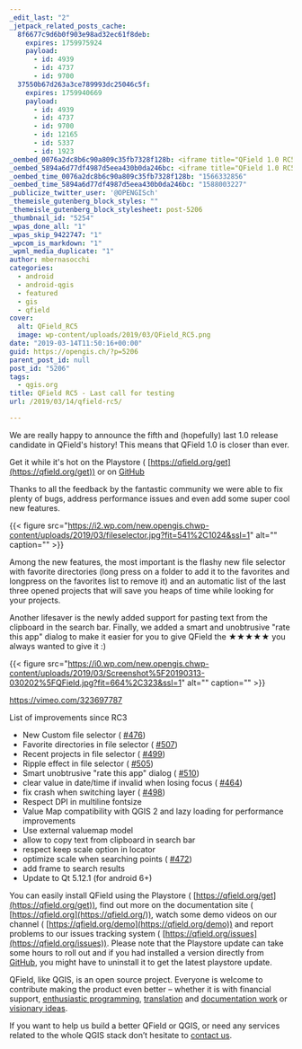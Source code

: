 ```yaml
---
_edit_last: "2"
_jetpack_related_posts_cache:
  8f6677c9d6b0f903e98ad32ec61f8deb:
    expires: 1759975924
    payload:
      - id: 4939
      - id: 4737
      - id: 9700
  37550b67d263a3ce789993dc25046c5f:
    expires: 1759940669
    payload:
      - id: 4939
      - id: 4737
      - id: 9700
      - id: 12165
      - id: 5337
      - id: 1923
_oembed_0076a2dc8b6c90a809c35fb7328f128b: <iframe title="QField 1.0 RC5 file manager and zoom to features" src="https://player.vimeo.com/video/323697787?dnt=1&app_id=122963" width="664" height="325" frameborder="0" allow="autoplay; fullscreen" allowfullscreen></iframe>
_oembed_5894a6d77df4987d5eea430b0da246bc: <iframe title="QField 1.0 RC5 file manager and zoom to features" src="https://player.vimeo.com/video/323697787?dnt=1&amp;app_id=122963" width="750" height="367" frameborder="0" allow="autoplay; fullscreen" allowfullscreen></iframe>
_oembed_time_0076a2dc8b6c90a809c35fb7328f128b: "1566332856"
_oembed_time_5894a6d77df4987d5eea430b0da246bc: "1588003227"
_publicize_twitter_user: '@OPENGISch'
_themeisle_gutenberg_block_styles: ""
_themeisle_gutenberg_block_stylesheet: post-5206
_thumbnail_id: "5254"
_wpas_done_all: "1"
_wpas_skip_9422747: "1"
_wpcom_is_markdown: "1"
_wpml_media_duplicate: "1"
author: mbernasocchi
categories:
  - android
  - android-qgis
  - featured
  - gis
  - qfield
cover:
  alt: QField_RC5
  image: wp-content/uploads/2019/03/QField_RC5.png
date: "2019-03-14T11:50:16+00:00"
guid: https://opengis.ch/?p=5206
parent_post_id: null
post_id: "5206"
tags:
  - qgis.org
title: QField RC5 - Last call for testing
url: /2019/03/14/qfield-rc5/

---
```

We are really happy to announce the fifth and (hopefully) last 1.0 release candidate in QField's history! This means that QField 1.0 is closer than ever.

Get it while it's hot on the Playstore ( [https://qfield.org/get](https://qfield.org/get)) or on [GitHub](https://github.com/opengisch/QField/releases)

Thanks to all the feedback by the fantastic community we were able to fix plenty of bugs, address performance issues and even add some super cool new features.

{{< figure src="https://i2.wp.com/new.opengis.chwp-content/uploads/2019/03/fileselector.jpg?fit=541%2C1024&ssl=1" alt="" caption="" >}}

Among the new features, the most important is the flashy new file selector with favorite directories (long press on a folder to add it to the favorites and longpress on the favorites list to remove it) and an automatic list of the last three opened projects that will save you heaps of time while looking for your projects.

Another lifesaver is the newly added support for pasting text from the clipboard in the search bar. Finally, we added a smart and unobtrusive "rate this app" dialog to make it easier for you to give QField the ★★★★★ you always wanted to give it :)

{{< figure src="https://i0.wp.com/new.opengis.chwp-content/uploads/2019/03/Screenshot%5F20190313-030202%5FQField.jpg?fit=664%2C323&ssl=1" alt="" caption="" >}}

https://vimeo.com/323697787

List of improvements since RC3

- New Custom file selector ( [#476](https://github.com/opengisch/QField/pull/476))
- Favorite directories in file selector ( [#507](https://github.com/opengisch/QField/pull/507))
- Recent projects in file selector ( [#499](https://github.com/opengisch/QField/pull/499))
- Ripple effect in file selector ( [#505](https://github.com/opengisch/QField/pull/505))
- Smart unobtrusive "rate this app" dialog ( [#510](https://github.com/opengisch/QField/pull/510))
- clear value in date/time if invalid when losing focus ( [#464](https://github.com/opengisch/QField/pull/464))
- fix crash when switching layer ( [#498](https://github.com/opengisch/QField/pull/498))
- Respect DPI in multiline fontsize
- Value Map compatibility with QGIS 2 and lazy loading for performance improvements
- Use external valuemap model
- allow to copy text from clipboard in search bar
- respect keep scale option in locator
- optimize scale when searching points ( [#472](https://github.com/opengisch/QField/pull/472))
- add frame to search results
- Update to Qt 5.12.1 (for android 6+)

You can easily install QField using the Playstore ( [https://qfield.org/get](https://qfield.org/get)), find out more on the documentation site ( [https://qfield.org](https://qfield.org/)), watch some demo videos on our channel ( [https://qfield.org/demo](https://qfield.org/demo)) and report problems to our issues tracking system ( [https://qfield.org/issues](https://qfield.org/issues)). Please note that the Playstore update can take some hours to roll out and if you had installed a version directly from [GitHub](https://github.com/opengisch/QField/releases), you might have to uninstall it to get the latest playstore update.

QField, like QGIS, is an open source project. Everyone is welcome to contribute making the product even better – whether it is with financial support, [enthusiastic programming](https://github.com/opengisch/QField), [translation](https://www.transifex.com/opengisch/qfield-for-qgis/) and [documentation work](https://www.qfield.org/docs/index.html) or [visionary ideas](https://github.com/opengisch/QField/issues).

If you want to help us build a better QField or QGIS, or need any services related to the whole QGIS stack don’t hesitate to [contact us](/contact).
